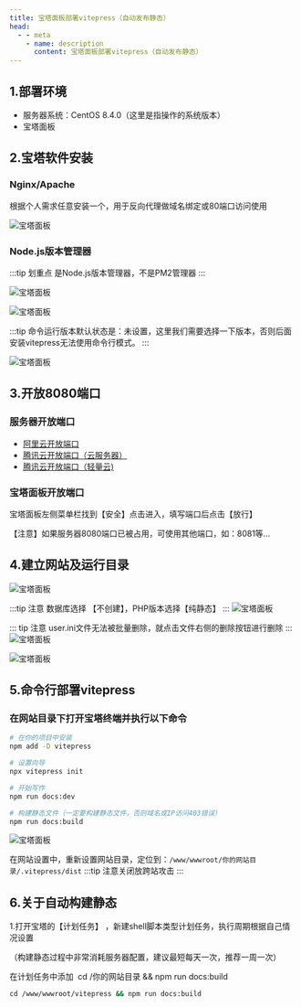 ```yaml
---
title: 宝塔面板部署vitepress（自动发布静态）
head:
  - - meta
    - name: description
      content: 宝塔面板部署vitepress（自动发布静态）
---
```


## 1.部署环境

- 服务器系统：CentOS 8.4.0（这里是指操作的系统版本）
- 宝塔面板

## 2.宝塔软件安装

### Nginx/Apache

根据个人需求任意安装一个，用于反向代理做域名绑定或80端口访问使用

![宝塔面板](https://i.theojs.cn/docs/WX20240223-222305%402x.webp 'Nginx/Apache')

### Node.js版本管理器

:::tip 划重点
是Node.js版本管理器，不是PM2管理器
:::

![宝塔面板](https://i.theojs.cn/docs/WX20240223-222617%402x.webp 'Node.js版本管理器')

![宝塔面板](https://i.theojs.cn/docs/WX20240223-222723%402x.webp '在Node.js版本管理器中安装Node版本版本')

:::tip
命令运行版本默认状态是：未设置，这里我们需要选择一下版本，否则后面安装vitepress无法使用命令行模式。
:::

![宝塔面板](https://i.theojs.cn/docs/WX20240223-222850%402x.webp 'Node.js设置')

## 3.开放8080端口

### 服务器开放端口

- [阿里云开放端口](https://help.aliyun.com/document_detail/25475.html?spm=5176.2020520101securitygroupdetail.help.dexternal.63464df5MZ0qJz)
- [腾讯云开放端口（云服务器）](https://cloud.tencent.com/document/product/213/39740)
- [腾讯云开放端口（轻量云)](https://cloud.tencent.com/document/product/1207/59924)

### 宝塔面板开放端口

宝塔面板左侧菜单栏找到【安全】点击进入，填写端口后点击【放行】

【注意】如果服务器8080端口已被占用，可使用其他端口，如：8081等...

## 4.建立网站及运行目录

![宝塔面板](https://i.theojs.cn/docs/WX20240223-223335%402x.webp '添加站点')

:::tip 注意
数据库选择 【不创建】，PHP版本选择【纯静态】
:::
![宝塔面板](https://i.theojs.cn/docs/WX20240223-223817%402x.webp '添加站点配置')

::: tip 注意
user.ini文件无法被批量删除，就点击文件右侧的删除按钮进行删除
:::
![宝塔面板](https://i.theojs.cn/docs/WX20240223-223941%402x.webp '删除网站目录下的默认文件')

![宝塔面板](https://i.theojs.cn/docs/WX20240223-224110%402x.webp '申请SSL证书')

## 5.命令行部署vitepress

### 在网站目录下打开宝塔终端并执行以下命令

```sh
# 在你的项目中安装
npm add -D vitepress

# 设置向导
npx vitepress init

# 开始写作
npm run docs:dev

# 构建静态文件（一定要构建静态文件，否则域名或IP访问403错误）
npm run docs:build
```

![宝塔面板](https://i.theojs.cn/docs/WX20240223-224612%402x.webp '设置完成后回到 【网站】，打开网站设置')

在网站设置中，重新设置网站目录，定位到：`/www/wwwroot/你的网站目录/.vitepress/dist`
:::tip
注意关闭放跨站攻击
:::

## 6.关于自动构建静态

1.打开宝塔的【计划任务】 ，新建shell脚本类型计划任务，执行周期根据自己情况设置

（构建静态过程中非常消耗服务器配置，建议最短每天一次，推荐一周一次）

在计划任务中添加  cd /你的网站目录 && npm run docs:build

```sh
cd /www/wwwroot/vitepress && npm run docs:build
```
